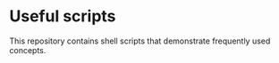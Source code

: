 # Useful scripts
This repository contains shell scripts that demonstrate frequently used concepts.

